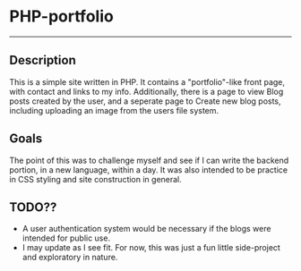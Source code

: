 # PHP-portfolio
---
## Description 
This is a simple site written in PHP. It contains a "portfolio"-like front page, with contact and links to my info. Additionally, there is a page to view Blog posts created by the user, and a seperate page to Create new blog posts, including uploading an image from the users file system.

## Goals
The point of this was to challenge myself and see if I can write the backend portion, in a new language, within a day. It was also intended to be practice in CSS styling and site construction in general. 

## TODO??
* A user authentication system would be necessary if the blogs were intended for public use. 
* I may update as I see fit. For now, this was just a fun little side-project and exploratory in nature.